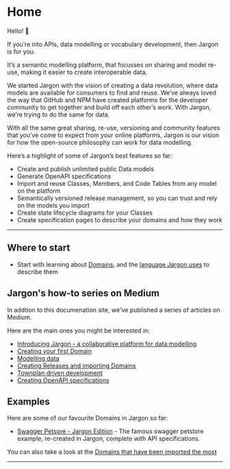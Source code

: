 # Home 


Hello! :tada:

If you’re into APIs, data modelling or vocabulary development, then Jargon is for you.

It’s a semantic modelling platform, that focusses on sharing and model re-use, making it easier to create interoperable data.

We started Jargon with the vision of creating a data revolution, where data models are available for consumers to find and reuse. We’ve always loved the way that GitHub and NPM have created platforms for the developer community to get together and build off each other’s work.
With Jargon, we’re trying to do the same for data.

With all the same great sharing, re-use, versioning and community features that you’ve come to expect from your online platforms, Jargon is our vision for how the open-source philosophy can work for data modelling.

Here’s a highlight of some of Jargon’s best features so far:
- Create and publish unlimited public Data models
- Generate OpenAPI specifications
- Import and reuse Classes, Members, and Code Tables from any model on the platform
- Semantically versioned release management, so you can trust and rely on the models you import
- Create state lifecycle diagrams for your Classes
- Create specification pages to describe your domains and how they work 


---

## Where to start
- Start with learning about [Domains](pages/domains), and the [language Jargon uses](pages/language) to describe them

## Jargon's how-to series on Medium

In addtion to this documenation site, we've published a series of articles on Medium.

Here are the main ones you might be interested in:

- [Introducing Jargon - a collaborative platform for data modelling](https://jargon-sh.medium.com/introducing-jargon-a-collaborative-platform-for-data-modelling-and-vocabulary-development-bf81aad80a0c)
- [Creating your first Domain](https://jargon-sh.medium.com/introducing-jargon-creating-your-first-domain-429cd6c95840)
- [Modelling data](https://jargon-sh.medium.com/introducing-jargon-modelling-48f70507135f)
- [Creating Releases and importing Domains](https://jargon-sh.medium.com/introducing-jargon-creating-releases-and-importing-domains-a87b395a0b69)
- [Townplan driven development](https://jargon-sh.medium.com/introducing-jargon-townplan-driven-development-d21daae7d403)
- [Creating OpenAPI specifications](https://jargon-sh.medium.com/creating-openapi-specifications-with-jargon-68de69e05977)

## Examples

Here are some of our favourite Domains in Jargon so far:

- [Swagger Petsore - Jargon Edition](https://jargon.sh/user/jargon/SwaggerPetstore/v/0.0.1) - The famous swagger petstore example, re-created in Jargon, complete with API specifications.

You can also take a look at the [Domains that have been imported the most](https://jargon.sh/browse)

---

